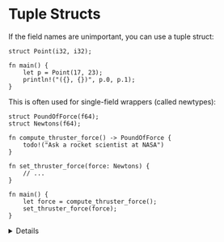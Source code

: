 # Tuple Structs

If the field names are unimportant, you can use a tuple struct:

```rust,editable
struct Point(i32, i32);

fn main() {
    let p = Point(17, 23);
    println!("({}, {})", p.0, p.1);
}
```

This is often used for single-field wrappers (called newtypes):

```rust,editable,compile_fail
struct PoundOfForce(f64);
struct Newtons(f64);

fn compute_thruster_force() -> PoundOfForce {
    todo!("Ask a rocket scientist at NASA")
}

fn set_thruster_force(force: Newtons) {
    // ...
}

fn main() {
    let force = compute_thruster_force();
    set_thruster_force(force);
}

```

<details>
    
Key Points:
 * Tuple structs are a different type of struct. Note the lack of curly braces and the way fields are accessed.
 * A tuple struct can be used to create a new type by wrapping around a single field. The rest of the code can then talk about things in terms of these new types and avoid mistakes.
* This slide shows an example of creating new types from `f64`s. You can demonstrate how to create and modify a tuple struct. You can also add a `f64` value to the tuple struct.
* This can be a good time to talk about unwrapping.  Rust generally doesn’t like inexplicit things, for instance booleans aren’t used as integers. Similarly using the data in a struct requires accessing fields appropriately so there isn't automatic unwrapping. 
* If appropriate, you might bring up that using existing operations on these new types, such as `+` is possible, and we’ll learn about generics on Day 3. 
    
</details>
